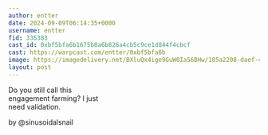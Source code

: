 ```yaml
---
author: entter
date: 2024-09-09T06:14:35+0000
username: entter
fid: 335383
cast_id: 0xbf5bfa6b1675b8a6b826a4cb5c9ce1d844f4cbcf
cast: https://warpcast.com/entter/0xbf5bfa6b
image: https://imagedelivery.net/BXluQx4ige9GuW0Ia56BHw/185a2208-daef-4ce9-5dc6-cf72b8904a00/original
layout: post
---
```

Do you still call this  
engagement farming? I just  
need validation.  
  
by @sinusoidalsnail  

<img src='https://imagedelivery.net/BXluQx4ige9GuW0Ia56BHw/185a2208-daef-4ce9-5dc6-cf72b8904a00/original' alt='' referrerpolicy='no-referrer'/>